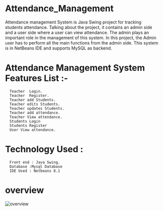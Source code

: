 # Attendance_Management
Attendance management System is Java Swing project for tracking students attendance. Talking about the project, it contains an admin side and a user side where a user can view attendance. The admin plays an important role in the management of this system. In this project, the Admin user has to perform all the main functions from the admin side. This system is in NetBeans IDE and supports MySQL as backend.

# Attendance Management System Features List :-
      Teacher  Login.
      Teacher  Register.
      Teacher add Students.
      Teacher edits Students.
      Teacher updates Students.
      Teacher add attendance.
      Teacher View attendance.
      Students Login
      Students Register
      User View attendance.

# Technology Used :
      Front end : Java Swing.
      Database :Mysql Database
      IDE Used : Netbeans 8.1

# overview
  ![overview](https://github.com/sivaganesz/Attendance_Management/assets/115609516/6934b59f-df66-411f-81d1-f6c069401383)

  

